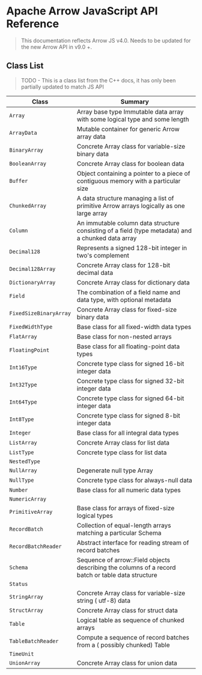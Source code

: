 # Apache Arrow JavaScript API Reference

> This documentation reflects Arrow JS v4.0. Needs to be updated for the new Arrow API in v9.0 +.

## Class List

> TODO - This is a class list from the C++ docs, it has only been partially updated to match JS API

| Class                  | Summary                                                                                           |
| ---------------------- | ------------------------------------------------------------------------------------------------- |
| `Array`                | Array base type Immutable data array with some logical type and some length                       |
| `ArrayData`            | Mutable container for generic Arrow array data                                                    |
| `BinaryArray`          | Concrete Array class for variable-size binary data                                                |
| `BooleanArray`         | Concrete Array class for boolean data                                                             |
| `Buffer`               | Object containing a pointer to a piece of contiguous memory with a particular size                |
| `ChunkedArray`         | A data structure managing a list of primitive Arrow arrays logically as one large array           |
| `Column`               | An immutable column data structure consisting of a field (type metadata) and a chunked data array |
| `Decimal128`           | Represents a signed 128-bit integer in two's complement                                           |
| `Decimal128Array`      | Concrete Array class for 128-bit decimal data                                                     |
| `DictionaryArray`      | Concrete Array class for dictionary data                                                          |
| `Field`                | The combination of a field name and data type, with optional metadata                             |
| `FixedSizeBinaryArray` | Concrete Array class for fixed-size binary data                                                   |
| `FixedWidthType`       | Base class for all fixed-width data types                                                         |
| `FlatArray`            | Base class for non-nested arrays                                                                  |
| `FloatingPoint`        | Base class for all floating-point data types                                                      |
| `Int16Type`            | Concrete type class for signed 16-bit integer data                                                |
| `Int32Type`            | Concrete type class for signed 32-bit integer data                                                |
| `Int64Type`            | Concrete type class for signed 64-bit integer data                                                |
| `Int8Type`             | Concrete type class for signed 8-bit integer data                                                 |
| `Integer`              | Base class for all integral data types                                                            |
| `ListArray`            | Concrete Array class for list data                                                                |
| `ListType`             | Concrete type class for list data                                                                 |
| `NestedType`           |                                                                                                   |
| `NullArray`            | Degenerate null type Array                                                                        |
| `NullType`             | Concrete type class for always-null data                                                          |
| `Number`               | Base class for all numeric data types                                                             |
| `NumericArray`         |                                                                                                   |
| `PrimitiveArray`       | Base class for arrays of fixed-size logical types                                                 |
| `RecordBatch`          | Collection of equal-length arrays matching a particular Schema                                    |
| `RecordBatchReader`    | Abstract interface for reading stream of record batches                                           |
| `Schema`               | Sequence of arrow::Field objects describing the columns of a record batch or table data structure |
| `Status`               |                                                                                                   |
| `StringArray`          | Concrete Array class for variable-size string ( utf-8) data                                       |
| `StructArray`          | Concrete Array class for struct data                                                              |
| `Table`                | Logical table as sequence of chunked arrays                                                       |
| `TableBatchReader`     | Compute a sequence of record batches from a ( possibly chunked) Table                             |
| `TimeUnit`             |                                                                                                   |
| `UnionArray`           | Concrete Array class for union data                                                               |
